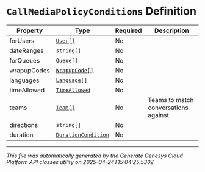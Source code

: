 # `CallMediaPolicyConditions` Definition

| Property | Type | Required | Description |
|----------|------|----------|-------------|
| forUsers | [`User[]`](user-definition.md) | No |  |
| dateRanges | `string[]` | No |  |
| forQueues | [`Queue[]`](queue-definition.md) | No |  |
| wrapupCodes | [`WrapupCode[]`](wrapupcode-definition.md) | No |  |
| languages | [`Language[]`](language-definition.md) | No |  |
| timeAllowed | [`TimeAllowed`](timeallowed-definition.md) | No |  |
| teams | [`Team[]`](team-definition.md) | No | Teams to match conversations against |
| directions | `string[]` | No |  |
| duration | [`DurationCondition`](durationcondition-definition.md) | No |  |

---

*This file was automatically generated by the Generate Genesys Cloud Platform API classes utility on 2025-04-24T15:04:25.530Z*
